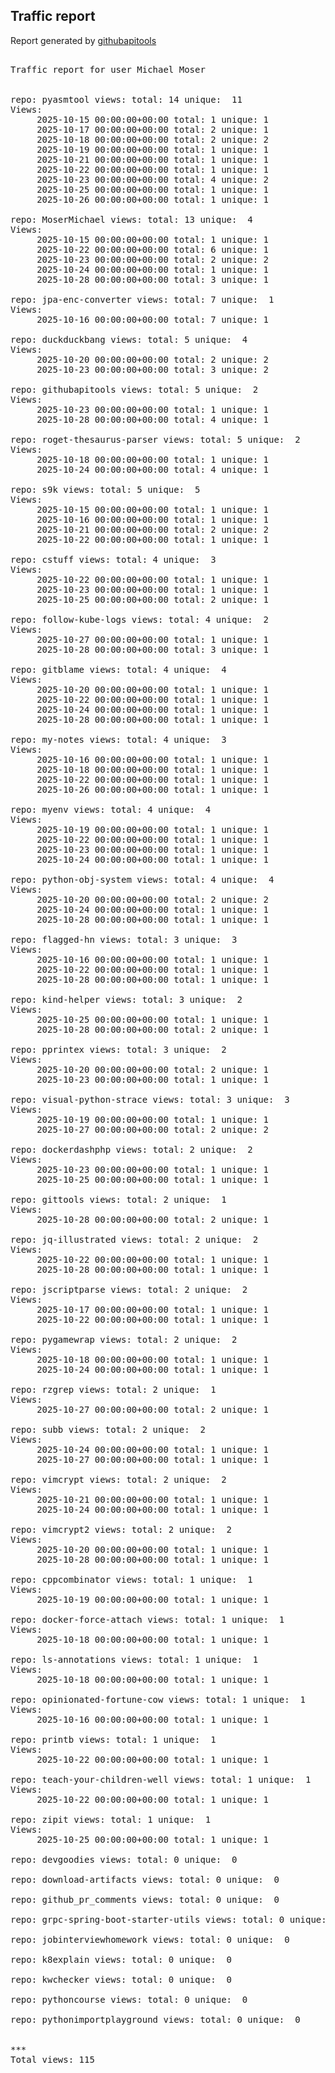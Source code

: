 <h2> Traffic report </h2>

Report generated by <a href="https://github.com/MoserMichael/githubapitools">githubapitools</a>

<pre>

Traffic report for user Michael Moser


repo: pyasmtool views: total: 14 unique:  11
Views:
	 2025-10-15 00:00:00+00:00 total: 1 unique: 1
	 2025-10-17 00:00:00+00:00 total: 2 unique: 1
	 2025-10-18 00:00:00+00:00 total: 2 unique: 2
	 2025-10-19 00:00:00+00:00 total: 1 unique: 1
	 2025-10-21 00:00:00+00:00 total: 1 unique: 1
	 2025-10-22 00:00:00+00:00 total: 1 unique: 1
	 2025-10-23 00:00:00+00:00 total: 4 unique: 2
	 2025-10-25 00:00:00+00:00 total: 1 unique: 1
	 2025-10-26 00:00:00+00:00 total: 1 unique: 1

repo: MoserMichael views: total: 13 unique:  4
Views:
	 2025-10-15 00:00:00+00:00 total: 1 unique: 1
	 2025-10-22 00:00:00+00:00 total: 6 unique: 1
	 2025-10-23 00:00:00+00:00 total: 2 unique: 2
	 2025-10-24 00:00:00+00:00 total: 1 unique: 1
	 2025-10-28 00:00:00+00:00 total: 3 unique: 1

repo: jpa-enc-converter views: total: 7 unique:  1
Views:
	 2025-10-16 00:00:00+00:00 total: 7 unique: 1

repo: duckduckbang views: total: 5 unique:  4
Views:
	 2025-10-20 00:00:00+00:00 total: 2 unique: 2
	 2025-10-23 00:00:00+00:00 total: 3 unique: 2

repo: githubapitools views: total: 5 unique:  2
Views:
	 2025-10-23 00:00:00+00:00 total: 1 unique: 1
	 2025-10-28 00:00:00+00:00 total: 4 unique: 1

repo: roget-thesaurus-parser views: total: 5 unique:  2
Views:
	 2025-10-18 00:00:00+00:00 total: 1 unique: 1
	 2025-10-24 00:00:00+00:00 total: 4 unique: 1

repo: s9k views: total: 5 unique:  5
Views:
	 2025-10-15 00:00:00+00:00 total: 1 unique: 1
	 2025-10-16 00:00:00+00:00 total: 1 unique: 1
	 2025-10-21 00:00:00+00:00 total: 2 unique: 2
	 2025-10-22 00:00:00+00:00 total: 1 unique: 1

repo: cstuff views: total: 4 unique:  3
Views:
	 2025-10-22 00:00:00+00:00 total: 1 unique: 1
	 2025-10-23 00:00:00+00:00 total: 1 unique: 1
	 2025-10-25 00:00:00+00:00 total: 2 unique: 1

repo: follow-kube-logs views: total: 4 unique:  2
Views:
	 2025-10-27 00:00:00+00:00 total: 1 unique: 1
	 2025-10-28 00:00:00+00:00 total: 3 unique: 1

repo: gitblame views: total: 4 unique:  4
Views:
	 2025-10-20 00:00:00+00:00 total: 1 unique: 1
	 2025-10-22 00:00:00+00:00 total: 1 unique: 1
	 2025-10-24 00:00:00+00:00 total: 1 unique: 1
	 2025-10-28 00:00:00+00:00 total: 1 unique: 1

repo: my-notes views: total: 4 unique:  3
Views:
	 2025-10-16 00:00:00+00:00 total: 1 unique: 1
	 2025-10-18 00:00:00+00:00 total: 1 unique: 1
	 2025-10-22 00:00:00+00:00 total: 1 unique: 1
	 2025-10-26 00:00:00+00:00 total: 1 unique: 1

repo: myenv views: total: 4 unique:  4
Views:
	 2025-10-19 00:00:00+00:00 total: 1 unique: 1
	 2025-10-22 00:00:00+00:00 total: 1 unique: 1
	 2025-10-23 00:00:00+00:00 total: 1 unique: 1
	 2025-10-24 00:00:00+00:00 total: 1 unique: 1

repo: python-obj-system views: total: 4 unique:  4
Views:
	 2025-10-20 00:00:00+00:00 total: 2 unique: 2
	 2025-10-24 00:00:00+00:00 total: 1 unique: 1
	 2025-10-28 00:00:00+00:00 total: 1 unique: 1

repo: flagged-hn views: total: 3 unique:  3
Views:
	 2025-10-16 00:00:00+00:00 total: 1 unique: 1
	 2025-10-22 00:00:00+00:00 total: 1 unique: 1
	 2025-10-28 00:00:00+00:00 total: 1 unique: 1

repo: kind-helper views: total: 3 unique:  2
Views:
	 2025-10-25 00:00:00+00:00 total: 1 unique: 1
	 2025-10-28 00:00:00+00:00 total: 2 unique: 1

repo: pprintex views: total: 3 unique:  2
Views:
	 2025-10-20 00:00:00+00:00 total: 2 unique: 1
	 2025-10-23 00:00:00+00:00 total: 1 unique: 1

repo: visual-python-strace views: total: 3 unique:  3
Views:
	 2025-10-19 00:00:00+00:00 total: 1 unique: 1
	 2025-10-27 00:00:00+00:00 total: 2 unique: 2

repo: dockerdashphp views: total: 2 unique:  2
Views:
	 2025-10-23 00:00:00+00:00 total: 1 unique: 1
	 2025-10-25 00:00:00+00:00 total: 1 unique: 1

repo: gittools views: total: 2 unique:  1
Views:
	 2025-10-28 00:00:00+00:00 total: 2 unique: 1

repo: jq-illustrated views: total: 2 unique:  2
Views:
	 2025-10-22 00:00:00+00:00 total: 1 unique: 1
	 2025-10-28 00:00:00+00:00 total: 1 unique: 1

repo: jscriptparse views: total: 2 unique:  2
Views:
	 2025-10-17 00:00:00+00:00 total: 1 unique: 1
	 2025-10-22 00:00:00+00:00 total: 1 unique: 1

repo: pygamewrap views: total: 2 unique:  2
Views:
	 2025-10-18 00:00:00+00:00 total: 1 unique: 1
	 2025-10-24 00:00:00+00:00 total: 1 unique: 1

repo: rzgrep views: total: 2 unique:  1
Views:
	 2025-10-27 00:00:00+00:00 total: 2 unique: 1

repo: subb views: total: 2 unique:  2
Views:
	 2025-10-24 00:00:00+00:00 total: 1 unique: 1
	 2025-10-27 00:00:00+00:00 total: 1 unique: 1

repo: vimcrypt views: total: 2 unique:  2
Views:
	 2025-10-21 00:00:00+00:00 total: 1 unique: 1
	 2025-10-24 00:00:00+00:00 total: 1 unique: 1

repo: vimcrypt2 views: total: 2 unique:  2
Views:
	 2025-10-20 00:00:00+00:00 total: 1 unique: 1
	 2025-10-28 00:00:00+00:00 total: 1 unique: 1

repo: cppcombinator views: total: 1 unique:  1
Views:
	 2025-10-19 00:00:00+00:00 total: 1 unique: 1

repo: docker-force-attach views: total: 1 unique:  1
Views:
	 2025-10-18 00:00:00+00:00 total: 1 unique: 1

repo: ls-annotations views: total: 1 unique:  1
Views:
	 2025-10-18 00:00:00+00:00 total: 1 unique: 1

repo: opinionated-fortune-cow views: total: 1 unique:  1
Views:
	 2025-10-16 00:00:00+00:00 total: 1 unique: 1

repo: printb views: total: 1 unique:  1
Views:
	 2025-10-22 00:00:00+00:00 total: 1 unique: 1

repo: teach-your-children-well views: total: 1 unique:  1
Views:
	 2025-10-22 00:00:00+00:00 total: 1 unique: 1

repo: zipit views: total: 1 unique:  1
Views:
	 2025-10-25 00:00:00+00:00 total: 1 unique: 1

repo: devgoodies views: total: 0 unique:  0

repo: download-artifacts views: total: 0 unique:  0

repo: github_pr_comments views: total: 0 unique:  0

repo: grpc-spring-boot-starter-utils views: total: 0 unique:  0

repo: jobinterviewhomework views: total: 0 unique:  0

repo: k8explain views: total: 0 unique:  0

repo: kwchecker views: total: 0 unique:  0

repo: pythoncourse views: total: 0 unique:  0

repo: pythonimportplayground views: total: 0 unique:  0


***
Total views: 115
